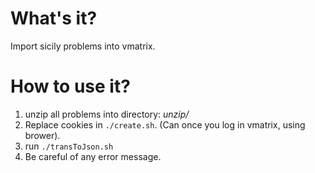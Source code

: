 # What's it?
Import sicily problems into vmatrix.

# How to use it?
1. unzip all problems into directory: *unzip/*
2. Replace cookies in `./create.sh`. (Can once you log in vmatrix, using brower).
3. run `./transToJson.sh`
4. Be careful of any error message.
											   
